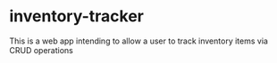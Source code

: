 # inventory-tracker
This is a web app intending to allow a user to track inventory items via CRUD operations
